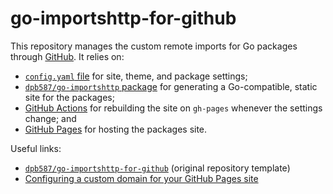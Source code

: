 # go-importshttp-for-github

This repository manages the custom remote imports for Go packages through [GitHub](https://github.com/). It relies on:

 * [`config.yaml` file](config.yaml) for site, theme, and package settings;
 * [`dpb587/go-importshttp` package](https://github.com/dpb587/go-importshttp) for generating a Go-compatible, static site for the packages;
 * [GitHub Actions](https://github.com/features/actions) for rebuilding the site on `gh-pages` whenever the settings change; and
 * [GitHub Pages](https://pages.github.com/) for hosting the packages site.

Useful links:

 * [`dpb587/go-importshttp-for-github`](https://github.com/dpb587/go-importshttp-for-github) (original repository template)
 * [Configuring a custom domain for your GitHub Pages site](https://docs.github.com/en/pages/configuring-a-custom-domain-for-your-github-pages-site)
